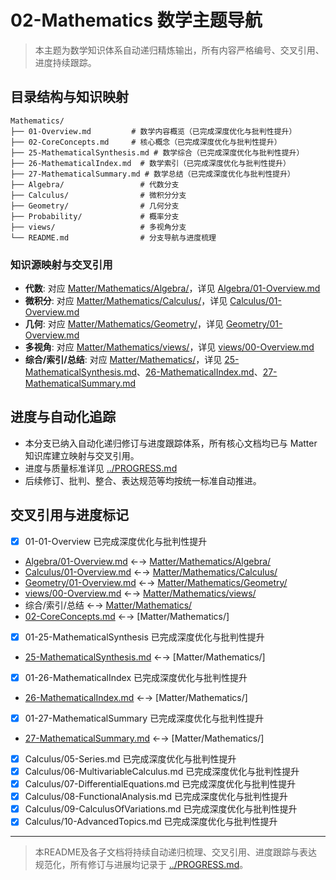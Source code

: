 # 02-Mathematics 数学主题导航

> 本主题为数学知识体系自动递归精炼输出，所有内容严格编号、交叉引用、进度持续跟踪。

## 目录结构与知识映射

```tree
Mathematics/
├── 01-Overview.md         # 数学内容概览（已完成深度优化与批判性提升）
├── 02-CoreConcepts.md     # 核心概念（已完成深度优化与批判性提升）
├── 25-MathematicalSynthesis.md # 数学综合（已完成深度优化与批判性提升）
├── 26-MathematicalIndex.md  # 数学索引（已完成深度优化与批判性提升）
├── 27-MathematicalSummary.md # 数学总结（已完成深度优化与批判性提升）
├── Algebra/                 # 代数分支
├── Calculus/                # 微积分分支
├── Geometry/                # 几何分支
├── Probability/             # 概率分支
├── views/                   # 多视角分支
└── README.md                # 分支导航与进度梳理
```

### 知识源映射与交叉引用

- **代数**: 对应 [Matter/Mathematics/Algebra/](../../Matter/Mathematics/Algebra/)，详见 [Algebra/01-Overview.md](Algebra/01-Overview.md)
- **微积分**: 对应 [Matter/Mathematics/Calculus/](../../Matter/Mathematics/Calculus/)，详见 [Calculus/01-Overview.md](Calculus/01-Overview.md)
- **几何**: 对应 [Matter/Mathematics/Geometry/](../../Matter/Mathematics/Geometry/)，详见 [Geometry/01-Overview.md](Geometry/01-Overview.md)
- **多视角**: 对应 [Matter/Mathematics/views/](../../Matter/Mathematics/views/)，详见 [views/00-Overview.md](views/00-Overview.md)
- **综合/索引/总结**: 对应 [Matter/Mathematics/](../../Matter/Mathematics/)，详见 [25-MathematicalSynthesis.md](25-MathematicalSynthesis.md)、[26-MathematicalIndex.md](26-MathematicalIndex.md)、[27-MathematicalSummary.md](27-MathematicalSummary.md)

## 进度与自动化追踪

- 本分支已纳入自动化递归修订与进度跟踪体系，所有核心文档均已与 Matter 知识库建立映射与交叉引用。
- 进度与质量标准详见 [../PROGRESS.md](../PROGRESS.md)
- 后续修订、批判、整合、表达规范等均按统一标准自动推进。

## 交叉引用与进度标记

- [x] 01-01-Overview 已完成深度优化与批判性提升
- [Algebra/01-Overview.md](Algebra/01-Overview.md) ←→ [Matter/Mathematics/Algebra/](../../Matter/Mathematics/Algebra/)
- [Calculus/01-Overview.md](Calculus/01-Overview.md) ←→ [Matter/Mathematics/Calculus/](../../Matter/Mathematics/Calculus/)
- [Geometry/01-Overview.md](Geometry/01-Overview.md) ←→ [Matter/Mathematics/Geometry/](../../Matter/Mathematics/Geometry/)
- [views/00-Overview.md](views/00-Overview.md) ←→ [Matter/Mathematics/views/](../../Matter/Mathematics/views/)
- 综合/索引/总结 ←→ [Matter/Mathematics/](../../Matter/Mathematics/)
- [02-CoreConcepts.md](02-CoreConcepts.md) ←→ [Matter/Mathematics/]
- [x] 01-25-MathematicalSynthesis 已完成深度优化与批判性提升
- [25-MathematicalSynthesis.md](25-MathematicalSynthesis.md) ←→ [Matter/Mathematics/]
- [x] 01-26-MathematicalIndex 已完成深度优化与批判性提升
- [26-MathematicalIndex.md](26-MathematicalIndex.md) ←→ [Matter/Mathematics/]
- [x] 01-27-MathematicalSummary 已完成深度优化与批判性提升
- [27-MathematicalSummary.md](27-MathematicalSummary.md) ←→ [Matter/Mathematics/]
- [x] Calculus/05-Series.md 已完成深度优化与批判性提升
- [x] Calculus/06-MultivariableCalculus.md 已完成深度优化与批判性提升
- [x] Calculus/07-DifferentialEquations.md 已完成深度优化与批判性提升
- [x] Calculus/08-FunctionalAnalysis.md 已完成深度优化与批判性提升
- [x] Calculus/09-CalculusOfVariations.md 已完成深度优化与批判性提升
- [x] Calculus/10-AdvancedTopics.md 已完成深度优化与批判性提升

---

> 本README及各子文档将持续自动递归梳理、交叉引用、进度跟踪与表达规范化，所有修订与进展均记录于 [../PROGRESS.md](../PROGRESS.md)。
